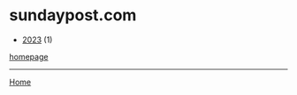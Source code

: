 # sundaypost.com

  * [2023](./sundaypost-com-2023.md) (1)

[homepage](https://www.sundaypost.com/)

----

[Home](../index.md)
